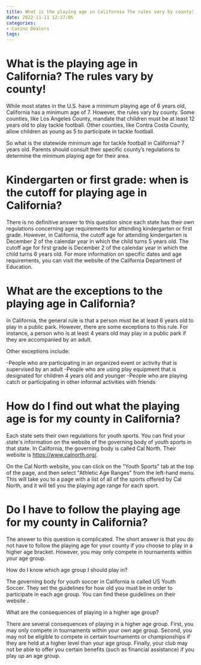 ```yaml
---
title: What is the playing age in California The rules vary by county!
date: 2022-11-11 12:27:05
categories:
- Casino Dealers
tags:
---
```



#  What is the playing age in California? The rules vary by county!

While most states in the U.S. have a minimum playing age of 6 years old, California has a minimum age of 7. However, the rules vary by county. Some counties, like Los Angeles County, mandate that children must be at least 12 years old to play tackle football. Other counties, like Contra Costa County, allow children as young as 5 to participate in tackle football.

So what is the statewide minimum age for tackle football in California? 7 years old. Parents should consult their specific county’s regulations to determine the minimum playing age for their area.

#  Kindergarten or first grade: when is the cutoff for playing age in California?

There is no definitive answer to this question since each state has their own regulations concerning age requirements for attending kindergarten or first grade. However, in California, the cutoff age for attending kindergarten is December 2 of the calendar year in which the child turns 5 years old. The cutoff age for first grade is December 2 of the calendar year in which the child turns 6 years old. For more information on specific dates and age requirements, you can visit the website of the California Department of Education.

#  What are the exceptions to the playing age in California?

In California, the general rule is that a person must be at least 6 years old to play in a public park. However, there are some exceptions to this rule. For instance, a person who is at least 4 years old may play in a public park if they are accompanied by an adult.

Other exceptions include:

-People who are participating in an organized event or activity that is supervised by an adult
-People who are using play equipment that is designated for children 4 years old and younger
-People who are playing catch or participating in other informal activities with friends

#  How do I find out what the playing age is for my county in California?

Each state sets their own regulations for youth sports. You can find your state's information on the website of the governing body of youth sports in that state. In California, the governing body is called Cal North. Their website is https://www.calnorth.org/.

On the Cal North website, you can click on the "Youth Sports" tab at the top of the page, and then select "Athletic Age Ranges" from the left-hand menu. This will take you to a page with a list of all of the sports offered by Cal North, and it will tell you the playing age range for each sport.

#  Do I have to follow the playing age for my county in California?

The answer to this question is complicated. The short answer is that you do not have to follow the playing age for your county if you choose to play in a higher age bracket. However, you may only compete in tournaments within your age group.

How do I know which age group I should play in?

The governing body for youth soccer in California is called US Youth Soccer. They set the guidelines for how old you must be in order to participate in each age group. You can find these guidelines on their website .

What are the consequences of playing in a higher age group?

There are several consequences of playing in a higher age group. First, you may only compete in tournaments within your own age group. Second, you may not be eligible to compete in certain tournaments or championships if they are held at a higher level than your age group. Finally, your club may not be able to offer you certain benefits (such as financial assistance) if you play up an age group.